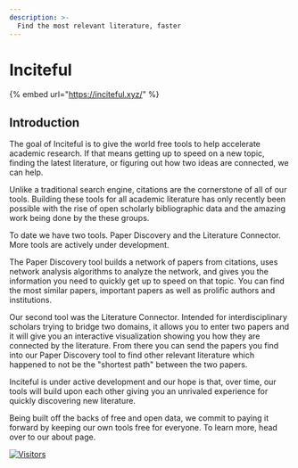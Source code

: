 ```yaml
---
description: >-
  Find the most relevant literature, faster
---
```


# Inciteful

{% embed url="https://inciteful.xyz/" %}

## Introduction

The goal of Inciteful is to give the world free tools to help accelerate academic research. If that means getting up to speed on a new topic, finding the latest literature, or figuring out how two ideas are connected, we can help.

Unlike a traditional search engine, citations are the cornerstone of all of our tools. Building these tools for all academic literature has only recently been possible with the rise of open scholarly bibliographic data and the amazing work being done by the these groups.

To date we have two tools. Paper Discovery and the Literature Connector. More tools are actively under development.

The Paper Discovery tool builds a network of papers from citations, uses network analysis algorithms to analyze the network, and gives you the information you need to quickly get up to speed on that topic. You can find the most similar papers, important papers as well as prolific authors and institutions.

Our second tool was the Literature Connector. Intended for interdisciplinary scholars trying to bridge two domains, it allows you to enter two papers and it will give you an interactive visualization showing you how they are connected by the literature. From there you can send the papers you find into our Paper Discovery tool to find other relevant literature which happened to not be the "shortest path" between the two papers.

Inciteful is under active development and our hope is that, over time, our tools will build upon each other giving you an unrivaled experience for quickly discovering new literature.

Being built off the backs of free and open data, we commit to paying it forward by keeping our own tools free for everyone. To learn more, head over to our about page.

[![Visitors](https://api.visitorbadge.io/api/visitors?path=https%3A%2F%2Fgithub.com%2Fdrshahizan\&labelColor=%23697689\&countColor=%23555555\&style=plastic)](https://visitorbadge.io/status?path=https%3A%2F%2Fgithub.com%2Fdrshahizan)
